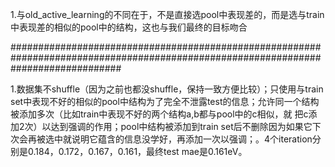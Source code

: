 1.与old_active_learning的不同在于，不是直接选pool中表现差的，而是选与train中表现差的相似的pool中的结构，这也与我们最终的目标吻合

####################################################################################################################################

1.数据集不shuffle（因为之前也都没shuffle，保持一致方便比较）；只使用与train set中表现不好的相似的pool中结构为了完全不泄露test的信息；允许同一个结构被添加多次（比如train中表现不好的两个结构a,b都与pool中的c相似，就
把c添加2次）以达到强调的作用；pool中结构被添加到train set后不删除因为如果它下次会再被选中就说明它蕴含的信息没学好，再添加一次以强调；。4个iteration分别是0.184，0.172，0.167，0.161，最终test mae是0.161eV。
